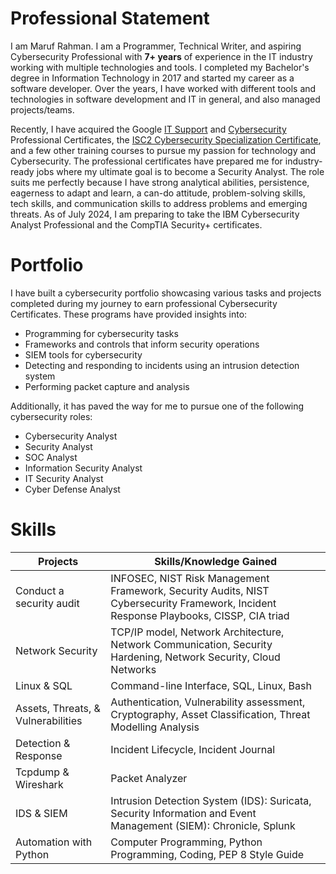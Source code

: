 # Professional Statement
I am Maruf Rahman. I am a Programmer, Technical Writer, and aspiring Cybersecurity Professional with **7+ years** of experience in the IT industry working with multiple technologies and tools. I completed my Bachelor's degree in Information Technology in 2017 and started my career as a software developer. Over the years, I have worked with different tools and technologies in software development and IT in general, and also managed projects/teams.

Recently, I have acquired the Google [IT Support](https://www.coursera.org/professional-certificates/google-it-support) and [Cybersecurity](https://www.coursera.org/learn/foundations-of-cybersecurity/home/welcome) Professional Certificates, the [ISC2 Cybersecurity Specialization Certificate](https://www.coursera.org/specializations/certified-in-cybersecurity), and a few other training courses to pursue my passion for technology and Cybersecurity. The professional certificates have prepared me for industry-ready jobs where my ultimate goal is to become a Security Analyst. The role suits me perfectly because I have strong analytical abilities, persistence, eagerness to adapt and learn, a can-do attitude, problem-solving skills, tech skills, and communication skills to address problems and emerging threats. As of July 2024, I am preparing to take the IBM Cybersecurity Analyst Professional and the CompTIA Security+ certificates.

# Portfolio
I have built a cybersecurity portfolio showcasing various tasks and projects completed during my journey to earn professional Cybersecurity Certificates. These programs have provided insights into:

- Programming for cybersecurity tasks
- Frameworks and controls that inform security operations
- SIEM tools for cybersecurity
- Detecting and responding to incidents using an intrusion detection system
- Performing packet capture and analysis

Additionally, it has paved the way for me to pursue one of the following cybersecurity roles:

- Cybersecurity Analyst
- Security Analyst
- SOC Analyst
- Information Security Analyst
- IT Security Analyst
- Cyber Defense Analyst

# Skills
| Projects | Skills/Knowledge Gained |
| --------------- | --------------- |
| Conduct a security audit | INFOSEC, NIST Risk Management Framework, Security Audits, NIST Cybersecurity Framework, Incident Response Playbooks, CISSP, CIA triad |
| Network Security | TCP/IP model, Network Architecture, Network Communication, Security Hardening, Network Security, Cloud Networks |
| Linux & SQL | Command-line Interface, SQL, Linux, Bash |
| Assets, Threats, & Vulnerabilities | Authentication,  Vulnerability assessment, Cryptography, Asset Classification, Threat Modelling Analysis |
| Detection & Response | Incident Lifecycle, Incident Journal |
| Tcpdump & Wireshark | Packet Analyzer |
| IDS & SIEM | Intrusion Detection System (IDS): Suricata, Security Information and Event Management (SIEM): Chronicle, Splunk |
| Automation with Python | Computer Programming, Python Programming, Coding, PEP 8 Style Guide |
